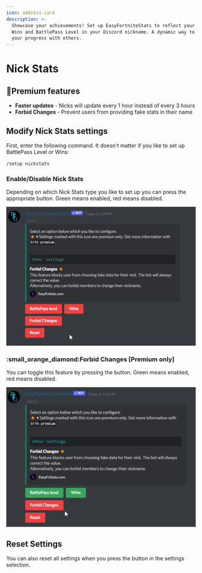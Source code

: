 ```yaml
---
icon: address-card
description: >-
  Showcase your achievements! Set up EasyFortniteStats to reflect your Fortnite
  Wins and BattlePass Level in your Discord nickname. A dynamic way to share
  your progress with others.
---
```


# Nick Stats

## 🔸Premium features

* **Faster updates** - Nicks will update every 1 hour instead of every 3 hours
* **Forbid Changes** - Prevent users from providing fake stats in their name

## Modify Nick Stats settings

First, enter the following command. It doesn't matter if you like to set up BattlePass Level or Wins:&#x20;

```
/setup nickstats
```

### Enable/Disable Nick Stats

Depending on which Nick Stats type you like to set up you can press the appropriate button. Green means enabled, red means disabled.

![](../.gitbook/assets/nickstats-toggle.gif)

### :small\_orange\_diamond:Forbid Changes \[Premium only]

You can toggle this feature by pressing the button. Green means enabled, red means disabled.

![](../.gitbook/assets/nickstats-forbid-changes.gif)

## Reset Settings

You can also reset all settings when you press the button in the settings selection.
